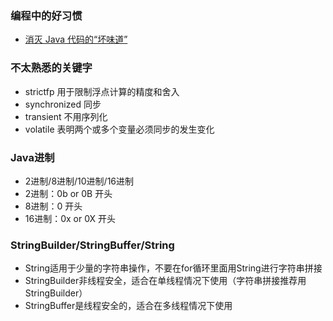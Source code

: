 ### 编程中的好习惯
* [消灭 Java 代码的“坏味道”](https://blog.csdn.net/diaojin6880/article/details/102197388)

### 不太熟悉的关键字
* strictfp 用于限制浮点计算的精度和舍入
* synchronized 同步
* transient 不用序列化
* volatile 表明两个或多个变量必须同步的发生变化

### Java进制
* 2进制/8进制/10进制/16进制
* 2进制：0b or 0B 开头
* 8进制：0 开头
* 16进制：0x or 0X 开头

### StringBuilder/StringBuffer/String
* String适用于少量的字符串操作，不要在for循环里面用String进行字符串拼接
* StringBuilder非线程安全，适合在单线程情况下使用（字符串拼接推荐用StringBuilder）
* StringBuffer是线程安全的，适合在多线程情况下使用
